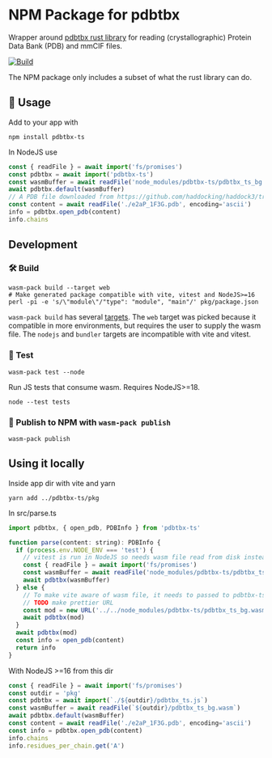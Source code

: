 # NPM Package for pdbtbx

Wrapper around [pdbtbx rust library](https://crates.io/crates/pdbtbx) for reading (crystallographic) Protein Data Bank (PDB) and mmCIF files.

[![Build](https://github.com/i-VRESSE/pdbtbx-ts/actions/workflows/build.yml/badge.svg)](https://github.com/i-VRESSE/pdbtbx-ts/actions/workflows/build.yml)

The NPM package only includes a subset of what the rust library can do.

## 🚴 Usage

Add to your app with

```shell
npm install pdbtbx-ts
```

In NodeJS use

```js
const { readFile } = await import('fs/promises')
const pdbtbx = await import('pdbtbx-ts')
const wasmBuffer = await readFile('node_modules/pdbtbx-ts/pdbtbx_ts_bg.wasm')
await pdbtbx.default(wasmBuffer)
// A PDB file downloaded from https://github.com/haddocking/haddock3/tree/main/examples/docking-protein-protein/data
const content = await readFile('./e2aP_1F3G.pdb', encoding='ascii')
info = pdbtbx.open_pdb(content)
info.chains
```

## Development

### 🛠️ Build

```shell
wasm-pack build --target web
# Make generated package compatible with vite, vitest and NodeJS>=16
perl -pi -e 's/\"module\"/"type": "module", "main"/' pkg/package.json
```

`wasm-pack build` has several [targets](https://rustwasm.github.io/wasm-pack/book/commands/build.html#target).
The `web` target was picked because it compatible in more environments, but requires the user to supply the wasm file.
The `nodejs` and `bundler` targets are incompatible with vite and vitest.

### 🔬 Test

```shell
wasm-pack test --node
```

Run JS tests that consume wasm. Requires NodeJS>=18.

```shell
node --test tests
```

### 🎁 Publish to NPM with `wasm-pack publish`

```shell
wasm-pack publish
```

## Using it locally

Inside app dir with vite and yarn

```shell
yarn add ../pdbtbx-ts/pkg
```

In src/parse.ts

```js
import pdbtbx, { open_pdb, PDBInfo } from 'pdbtbx-ts'

function parse(content: string): PDBInfo {
  if (process.env.NODE_ENV === 'test') {
    // vitest is run in NodeJS so needs wasm file read from disk instead of fetch using url
    const { readFile } = await import('fs/promises')
    const wasmBuffer = await readFile('node_modules/pdbtbx-ts/pdbtbx_ts_bg.wasm')
    await pdbtbx(wasmBuffer)
  } else {
    // To make vite aware of wasm file, it needs to passed to pdbtbx-ts default method.
    // TODO make prettier URL
    const mod = new URL('../../node_modules/pdbtbx-ts/pdbtbx_ts_bg.wasm', import.meta.url)
    await pdbtbx(mod)
  }
  await pdbtbx(mod)
  const info = open_pdb(content)
  return info
}
```

With NodeJS >=16 from this dir

```js
const { readFile } = await import('fs/promises')
const outdir = 'pkg'
const pdbtbx = await import(`./${outdir}/pdbtbx_ts.js`)
const wasmBuffer = await readFile(`${outdir}/pdbtbx_ts_bg.wasm`)
await pdbtbx.default(wasmBuffer)
const content = await readFile('./e2aP_1F3G.pdb', encoding='ascii')
const info = pdbtbx.open_pdb(content)
info.chains
info.residues_per_chain.get('A')
```
